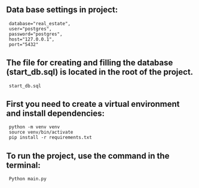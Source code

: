 ## Data base settings in project:
  
```
 database="real_estate",
 user="postgres",
 password="postgres",
 host="127.0.0.1",
 port="5432"
```
## The file for creating and filling the database (start_db.sql) is located in the root of the project.
```
 start_db.sql
```
## First you need to create a virtual environment and install dependencies:
```
 python -m venv venv
 source venv/bin/activate
 pip install -r requirements.txt
```
## To run the project, use the command in the terminal:
```
 Python main.py
```

